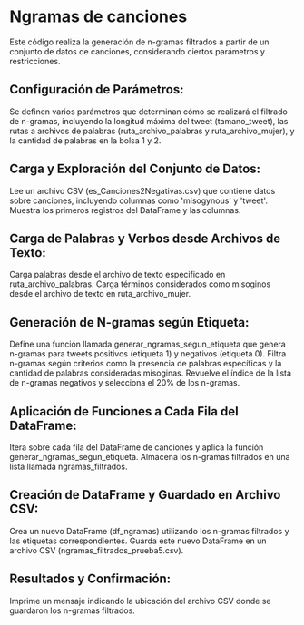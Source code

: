 # Ngramas de canciones

Este código realiza la generación de n-gramas filtrados a partir de un conjunto de datos de canciones, considerando ciertos parámetros y restricciones. 

## Configuración de Parámetros:

Se definen varios parámetros que determinan cómo se realizará el filtrado de n-gramas, incluyendo la longitud máxima del tweet (tamano_tweet), las rutas a archivos de palabras (ruta_archivo_palabras y ruta_archivo_mujer), y la cantidad de palabras en la bolsa 1 y 2.

## Carga y Exploración del Conjunto de Datos:

Lee un archivo CSV (es_Canciones2Negativas.csv) que contiene datos sobre canciones, incluyendo columnas como 'misogynous' y 'tweet'.
Muestra los primeros registros del DataFrame y las columnas.

## Carga de Palabras y Verbos desde Archivos de Texto:

Carga palabras desde el archivo de texto especificado en ruta_archivo_palabras.
Carga términos considerados como misoginos desde el archivo de texto en ruta_archivo_mujer.

## Generación de N-gramas según Etiqueta:

Define una función llamada generar_ngramas_segun_etiqueta que genera n-gramas para tweets positivos (etiqueta 1) y negativos (etiqueta 0).
Filtra n-gramas según criterios como la presencia de palabras específicas y la cantidad de palabras consideradas misoginas.
Revuelve el índice de la lista de n-gramas negativos y selecciona el 20% de los n-gramas.

## Aplicación de Funciones a Cada Fila del DataFrame:

Itera sobre cada fila del DataFrame de canciones y aplica la función generar_ngramas_segun_etiqueta.
Almacena los n-gramas filtrados en una lista llamada ngramas_filtrados.

## Creación de DataFrame y Guardado en Archivo CSV:

Crea un nuevo DataFrame (df_ngramas) utilizando los n-gramas filtrados y las etiquetas correspondientes.
Guarda este nuevo DataFrame en un archivo CSV (ngramas_filtrados_prueba5.csv).

## Resultados y Confirmación:

Imprime un mensaje indicando la ubicación del archivo CSV donde se guardaron los n-gramas filtrados.
